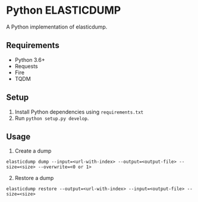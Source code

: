 # Python ELASTICDUMP
A Python implementation of elasticdump. 

## Requirements
- Python 3.6+
- Requests
- Fire
- TQDM

## Setup
1. Install Python dependencies using `requirements.txt`
2. Run `python setup.py develop`.

## Usage
1. Create a dump
```
elasticdump dump --input=<url-with-index> --output=<output-file> --size=<size> --overwrite=<0 or 1>
```
2. Restore a dump
```
elasticdump restore --output=<url-with-index> --input=<output-file> --size=<size>
```
